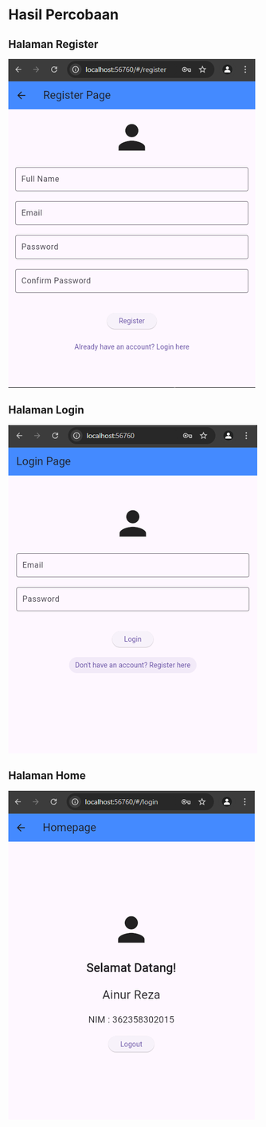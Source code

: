 # Hasil Percobaan
## Halaman Register
![alt text](image.png)

## Halaman Login
![alt text](image-1.png)

## Halaman Home
![alt text](image-2.png)